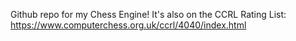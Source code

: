 Github repo for my Chess Engine!
It's also on the CCRL Rating List:
https://www.computerchess.org.uk/ccrl/4040/index.html
